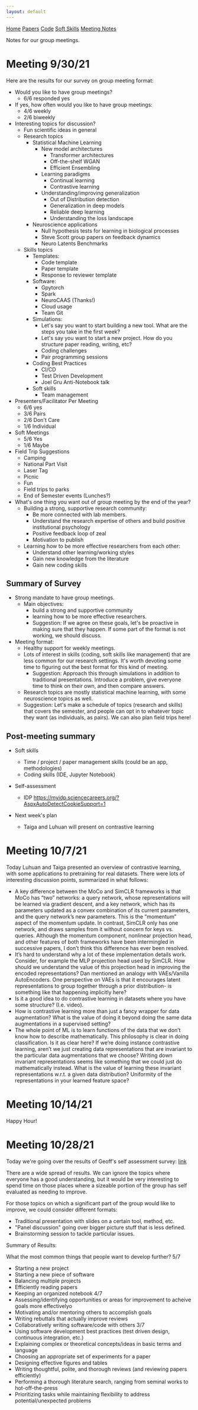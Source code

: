 ```yaml
---
layout: default
---
```


<script src='https://cdnjs.cloudflare.com/ajax/libs/mathjax/2.7.5/latest.js?config=TeX-MML-AM_CHTML' async></script>
<div class="topnav">
  <a href="../group_resources/">Home</a>
  <a href="papers">Papers</a>
  <a href="code">Code</a>
  <a href="soft_skills">Soft Skills</a>
  <a class="active" href="#">Meeting Notes</a>
</div>

Notes for our group meetings. 

# Meeting 9/30/21 

Here are the results for our survey on group meeting format: 

- Would you like to have group meetings? 
    - 6/6 responded yes
- If yes, how often would you like to have group meetings: 
    - 4/6 weekly 
    - 2/6 biweekly
- Interesting topics for discussion? 
    - Fun scientific ideas in general
    - Research topics
        - Statistical Machine Learning
            - New model architectures
                - Transformer architectures
                - Off-the-shelf WGAN
                - Efficient Ensembling
            - Learning paradigms 
                - Continual learning
                - Contrastive learning
            - Understanding/improving generalization
                - Out of Distribution detection
                - Generalization in deep models
                - Reliable deep learning
                - Understanding the loss landscape
        - Neuroscience applications  
            - Null hypothesis tests for learning in biological processes 
            - Steve Scott group papers on feedback dynamics
            - Neuro Latents Benchmarks
    - Skills topics
        - Templates: 
            - Code template
            - Paper template
            - Response to reviewer template
        - Software:
            - Gpytorch 
            - Spark
            - NeuroCAAS (Thanks!)
            - Cloud usage 
            - Team Git
        - Simulations: 
            - Let's say you want to start building a new tool. What are the steps you take in the first week?
            - Let's say you want to start a new project. How do you structure paper reading, writing, etc? 
            - Coding challenges
            - Pair programming sessions
        - Coding Best Practices 
            - CI/CD 
            - Test Driven Development
            - Joel Gru Anti-Notebook talk 
        - Soft skills  
            - Team management
- Presenters/Facilitator Per Meeting 
    - 6/6 yes
    - 3/6 Pairs
    - 2/6 Don't Care
    - 1/6 Individual
- Soft Meetings
    - 5/6 Yes 
    - 1/6 Maybe 
- Field Trip Suggestions     
    - Camping 
    - National Part Visit 
    - Laser Tag
    - Picnic
    - Fun
    - Field trips to parks
    - End of Semester events (Lunches?)
- What's one thing you want out of group meeting by the end of the year?      
    - Building a strong, supportive research community: 
        - Be more connected with lab members.   
        - Understand the research expertise of others and build positive institutional psychology 
        - Positive feedback loop of zeal
        - Motivation to publish
    - Learning how to be more effective researchers from each other:  
        - Understand other learning/working styles
        - Gain new knowledge from the literature 
        - Gain new coding skills


## Summary of Survey

- Strong mandate to have group meetings. 
    - Main objectives: 
        - build a strong and supportive community  
        - learning how to be more effective researchers. 
        - Suggestion: If we agree on these goals, let's be proactive in making sure that they happen. If some part of the format is not working, we should discuss.  
- Meeting format: 
    - Healthy support for weekly meetings.  
    - Lots of interest in skills (coding, soft skills like management) that are less common for our research settings. It's worth devoting some time to figuring out the best format for this kind of meeting.   
        - Suggestion: Approach this through simulations in addition to traditional presentations. Introduce a problem, give everyone time to think on their own, and then compare answers.  
    - Research topics are mostly statistical machine learning, with some neuroscience topics as well.  
    - Suggestion: Let's make a schedule of topics (research and skills) that covers the semester, and people can opt in to whatever topic they want (as individuals, as pairs). We can also plan field trips here!  



## Post-meeting summary

- Soft skills

  - Time / project / paper management skills (could be an app, methodologies)
  - Coding skills (IDE, Jupyter Notebook)

- Self-assessment 

  - IDP https://myidp.sciencecareers.org/?AspxAutoDetectCookieSupport=1

- Next week's plan

  - Taiga and Luhuan will present on contrastive learning

# Meeting 10/7/21    

Today Luhuan and Taiga presented an overview of contrastive learning, with some applications to pretraining for real datasets. 
There were lots of interesting discussion points, summarized in what follows: 

- A key difference between the MoCo and SimCLR frameworks is that MoCo has “two” networks: a query network, whose representations will be learned via gradient descent, and a key network, which has its parameters updated as a convex combination of its current parameters, and the query network’s new parameters. This is the “momentum” aspect of the momentum update. In contrast, SimCLR only has one network, and draws samples from it without concern for keys vs. queries. Although the momentum component, nonlinear projection head, and other features of both frameworks have been intermingled in successive papers, I don’t think this difference has ever been resolved. 
- It’s hard to understand why a lot of these implementation details work. Consider, for example the MLP projection head used by SimCLR. How should we understand the value of this projection head in improving the encoded representations? Dan mentioned an analogy with VAEs/Vanilla AutoEncoders. One perspective on VAEs is that it encourages latent representations to group together through a prior distribution- is something like that happening implicitly here?  
- Is it a good idea to do contrastive learning in datasets where you have some structure? (I.e. video). 
- How is contrastive learning more than just a fancy wrapper for data augmentation? What is the value of doing it beyond doing the same data augmentations in a supervised setting? 
- The whole point of ML is to learn functions of the data that we don’t know how to describe mathematically. This philosophy is clear in doing classification. Is it as clear here? If we’re doing instance contrastive learning, aren’t we just creating data representations that are invariant to the particular data augmentations that we choose? Writing down invariant representations seems like something that we could just do mathematically instead. What is the value of learning these invariant representations w.r.t. a given data distribution? Uniformity of the representations in your learned feature space? 

# Meeting 10/14/21
 
Happy Hour!

# Meeting 10/28/21

Today we're going over the results of Geoff's self assessment survey: [link](https://docs.google.com/forms/d/17U6Iiz2l3WRnam-Ufrt1dY_RORAZX2fAOTCbTv7Mt_Y/edit#re)

There are a wide spread of results. We can ignore the topics where everyone has a good understanding, but it would be very interesting to spend time on those places where a sizeable portion of the group has self evaluated as needing to improve.  

For those topics on which a significant part of the group would like to improve, we could consider different formats: 
- Traditional presentation with slides on a certain tool, method, etc. 
- "Panel discussion" going over bigger picture stuff that is less defined.    
- Brainstorming session to tackle particular issues. 

Summary of Results: 

What the most common things that people want to develop further? 
5/7 
- Starting a new project 
- Starting a new piece of software
- Balancing multiple projects 
- Efficiently reading papers  
- Keeping an organized notebook 
4/7 
- Assessing/identifying opportunities or areas for improvement to acheive goals more effectivelyo
- Motivating and/or mentoring others to accomplish goals
- Writing rebuttals that actually improve reviews
- Collaboratively writing software/code with others
3/7 
- Using software development best practices (test driven design, continuous integration, etc.)
- Explaining complex or theoretical concepts/ideas in basic terms and language
- Choosing an appropriate set of experiments for a paper
- Designing effective figures and tables
- Writing thoughtful, polite, and thorough reviews (and reviewing papers efficiently)
- Performing a thorough literature search, ranging from seminal works to hot-off-the-press
- Prioritizing tasks while maintaining flexibility to address potential/unexpected problems
 
